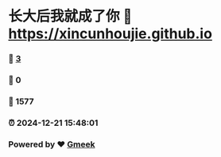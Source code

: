 # 长大后我就成了你 :link: https://xincunhoujie.github.io 
### :page_facing_up: [3](https://xincunhoujie.github.io/tag.html) 
### :speech_balloon: 0 
### :hibiscus: 1577 
### :alarm_clock: 2024-12-21 15:48:01 
### Powered by :heart: [Gmeek](https://github.com/Meekdai/Gmeek)
